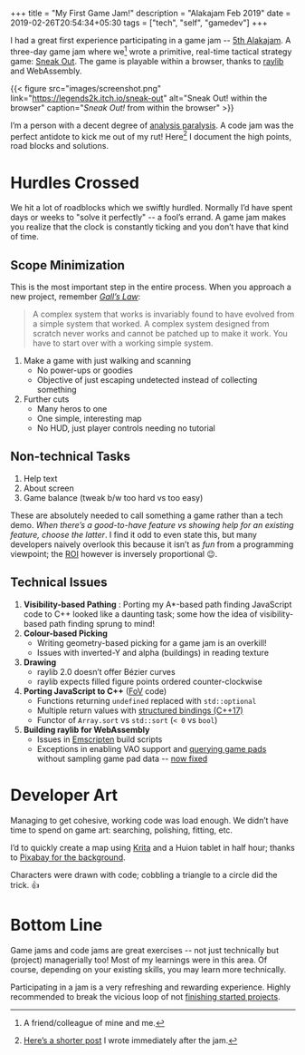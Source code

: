+++
title = "My First Game Jam!"
description = "Alakajam Feb 2019"
date = 2019-02-26T20:54:34+05:30
tags = ["tech", "self", "gamedev"]
+++

I had a great first experience participating in a game jam -- [5th Alakajam][alakajam-unranked].  A three-day game jam where we[^1] wrote a primitive, real-time tactical strategy game: [Sneak Out][sneak-out-alakajam].  The game is playable within a browser, thanks to [raylib][] and WebAssembly.

{{< figure src="images/screenshot.png" link="https://legends2k.itch.io/sneak-out" alt="Sneak Out! within the browser" caption="_Sneak Out!_ from within the browser" >}}

I’m a person with a decent degree of [analysis paralysis][].  A code jam was the perfect antidote to kick me out of my rut!  Here[^2] I document the high points, road blocks and solutions.

[alakajam-unranked]: https://alakajam.com/5th-alakajam/results?sortBy=1&division=unranked
[raylib]: https://www.raylib.com/
[sneak-out-alakajam]: https://alakajam.com/5th-alakajam/642/sneak-out/
[analysis paralysis]: https://en.wikipedia.org/wiki/Analysis_paralysis
[release-post]: https://alakajam.com/post/1060/beginning-of-a-dream-coming-true

# Hurdles Crossed

We hit a lot of roadblocks which we swiftly hurdled.  Normally I’d have spent days or weeks to "solve it perfectly" -- a fool’s errand.  A game jam makes you realize that the clock is constantly ticking and you don’t have that kind of time.

## Scope Minimization

This is the most important step in the entire process.  When you approach a new project, remember _[Gall’s Law][]_:

> A complex system that works is invariably found to have evolved from a simple system that worked. A complex system designed from scratch never works and cannot be patched up to make it work. You have to start over with a working simple system.

1. Make a game with just walking and scanning
    + No power-ups or goodies
    + Objective of just escaping undetected instead of collecting something
2. Further cuts
    + Many heros to one
    + One simple, interesting map
    + No HUD, just player controls needing no tutorial

[Gall’s Law]: https://en.wikipedia.org/wiki/John_Gall_(author)#Gall's_law

## Non-technical Tasks

1. Help text
2. About screen
3. Game balance (tweak b/w too hard vs too easy)

These are absolutely needed to call something a game rather than a tech demo.  *When there’s a good-to-have feature vs showing help for an existing feature, choose the latter*.  I find it odd to even state this, but many developers naively overlook this because it isn’t as _fun_ from a programming viewpoint; the [ROI][] however is inversely proportional 😉.

[ROI]: https://en.wikipedia.org/wiki/Return_on_investment

## Technical Issues

1. **Visibility-based Pathing**
    : Porting my A*-based path finding JavaScript code to C++ looked like a daunting task; some how the idea of visibility-based path finding sprung to mind!
2. **Colour-based Picking**
    + Writing geometry-based picking for a game jam is an overkill!
    + Issues with inverted-Y and alpha (buildings) in reading texture
3. **Drawing**
    + raylib 2.0 doesn’t offer Bézier curves
    + raylib expects filled figure points ordered counter-clockwise
4. **Porting JavaScript to C++** ([FoV][] code)
    + Functions returning `undefined` replaced with `std::optional`
    + Multiple return values with [structured bindings (C++17)][structured bindings]
    + Functor of `Array.sort` vs `std::sort` (`< 0` vs `bool`)
5. **Building raylib for WebAssembly**
    + Issues in [Emscripten] build scripts
    + Exceptions in enabling VAO support and [querying game pads][gamepad_api] without sampling game pad data -- [now fixed][raylib-emsdk-fixes]

[FoV]: https://legends2k.github.io/2d-fov/
[structured bindings]: https://skebanga.github.io/structured-bindings/
[Emscripten]: https://emscripten.org/
[raylib-emsdk-fixes]: https://github.com/raysan5/raylib/commit/0c567cd259285fb33b3e2ab514c48322da0a0000#diff-9fb9786d0a4c67039ae8e8af40475bca
[gamepad_api]: https://emscripten.org/docs/api_reference/html5.h.html#c.emscripten_get_num_gamepads

# Developer Art

Managing to get cohesive, working code was load enough.  We didn’t have time to spend on game art: searching, polishing, fitting, etc.

I’d to quickly create a map using [Krita] and a Huion tablet in half hour; thanks to [Pixabay for the background][map-background].

Characters were drawn with code; cobbling a triangle to a circle did the trick. 👍

# Bottom Line

Game jams and code jams are great exercises -- not just technically but (project) managerially too!  Most of my learnings were in this area.  Of course, depending on your existing skills, you may learn more technically.

Participating in a jam is a very refreshing and rewarding experience.  Highly recommended to break the vicious loop of not [finishing started projects][finish-game].


[Krita]: https://www.krita.org/
[map-background]: https://pixabay.com/illustrations/paper-parchment-frame-worn-file-473630/
[finish-game]: https://makegames.tumblr.com/post/1136623767/finishing-a-game


[^1]: A friend/colleague of mine and me.
[^2]: [Here’s a shorter post][release-post] I wrote immediately after the jam.
